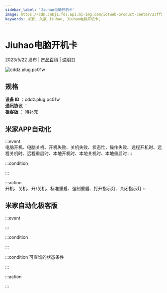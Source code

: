 ```yaml
---
sidebar_label: 'Jiuhao电脑开机卡'
image: https://cdn.cnbj1.fds.api.mi-img.com/iotweb-product-center/23ff5b2052c2859c10156eb8290181f2_1682413933962.png?GalaxyAccessKeyId=AKVGLQWBOVIRQ3XLEW&Expires=9223372036854775807&Signature=otvkb/8KU2A10W/vWje//V2QCwg=
keywords: 米家, 久豪 Jiuhao, Jiuhao电脑开机卡, 
---
```

# Jiuhao电脑开机卡

2023/5/22 发布 | [产品百科](https://home.mi.com/webapp/content/baike/product/index.html?model=cddz.plug.pc01w/) | [说明书](https://home.mi.com/views/introduction.html?model=cddz.plug.pc01w&region=cn)

![cddz.plug.pc01w](https://cdn.cnbj1.fds.api.mi-img.com/iotweb-product-center/23ff5b2052c2859c10156eb8290181f2_1682413933962.png?GalaxyAccessKeyId=AKVGLQWBOVIRQ3XLEW&Expires=9223372036854775807&Signature=otvkb/8KU2A10W/vWje//V2QCwg=)

## 规格  
> 
**设备 ID** ：cddz.plug.pc01w  
**通讯协议** ：  
**极客版**  ： 待补充 


## 米家APP自动化  

:::event  
电脑开机、电脑关机、开机失败、关机失败、状态忙，操作失败、远程开机时、远程关机时、远程重启时、本地开机时、本地关机时、本地重启时
:::

:::condition  

:::

:::action   
开机、关机、开/关机、标准重启、强制重启、打开指示灯、关闭指示灯
:::

## 米家自动化极客版  

:::event  

:::

:::condition  

:::

:::condition 可查询的状态条件  

:::

:::action  

:::

        
